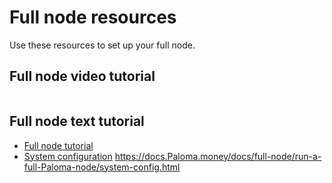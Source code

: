 # Full node resources

Use these resources to set up your full node. 

## Full node video tutorial


```{youtube} 2lKAvltKX6w
```

## Full node text tutorial

- [Full node tutorial](./run-a-full-Paloma-node/README.md)
- [System configuration](./run-a-full-Paloma-node/system-config.md)
https://docs.Paloma.money/docs/full-node/run-a-full-Paloma-node/system-config.html
